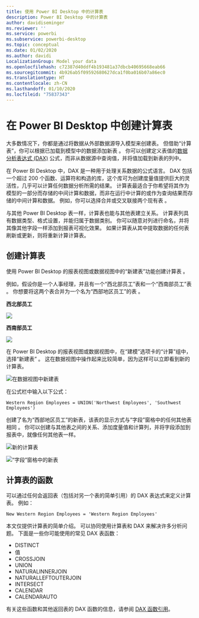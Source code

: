 ```yaml
---
title: 使用 Power BI Desktop 中的计算表
description: Power BI Desktop 中的计算表
author: davidiseminger
ms.reviewer: ''
ms.service: powerbi
ms.subservice: powerbi-desktop
ms.topic: conceptual
ms.date: 01/02/2020
ms.author: davidi
LocalizationGroup: Model your data
ms.openlocfilehash: c72387d40ddf4b193481a37dbcb40695668eab66
ms.sourcegitcommit: 4b926ab5f09592680627dca1f0ba016b07a86ec0
ms.translationtype: HT
ms.contentlocale: zh-CN
ms.lasthandoff: 01/10/2020
ms.locfileid: "75837343"
---
```

# <a name="create-calculated-tables-in-power-bi-desktop"></a>在 Power BI Desktop 中创建计算表
大多数情况下，你都是通过将数据从外部数据源导入模型来创建表。 但借助“计算表”，你可以根据已加载到模型中的数据添加新表  。 你可以创建定义表值的[数据分析表达式 (DAX)](/dax/index) 公式，而非从数据源中查询值，并将值加载到新表的列中。

在 Power BI Desktop 中，DAX 是一种用于处理关系数据的公式语言。 DAX 包括一个超过 200 个函数、运算符和构造的库，这个库可为创建度量值提供巨大的灵活性，几乎可以计算任何数据分析所需的结果。 计算表最适合于你希望将其作为模型的一部分而存储的中间计算和数据，而非在运行中计算的或作为查询结果而存储的中间计算和数据。 例如，你可以选择合并或交叉联接两个现有表   。

与其他 Power BI Desktop 表一样，计算表也能与其他表建立关系。 计算表列具有数据类型、格式设置，并能归属于数据类别。 你可以随意对列进行命名，并将其像其他字段一样添加到报表可视化效果。 如果计算表从其中提取数据的任何表刷新或更新，则将重新计算计算表。

## <a name="create-a-calculated-table"></a>创建计算表

使用 Power BI Desktop 的报表视图或数据视图中的“新建表”功能创建计算表  。

例如，假设你是一个人事经理，并且有一个“西北部员工”表和一个“西南部员工”表   。 你想要将这两个表合并为一个名为“西部地区员工”的表  。

**西北部员工**

 ![](media/desktop-calculated-tables/calctables_nwempl.png)

**西南部员工**

 ![](media/desktop-calculated-tables/calctables_swempl.png)

在 Power BI Desktop 的报表视图或数据视图中，在“建模”选项卡的“计算”组中，选择“新建表”    。 这在数据视图中操作起来比较简单，因为这样可以立即看到新的计算表。

 ![在数据视图中新建表](media/desktop-calculated-tables/calctables_formulabarempty.png)

在公式栏中输入以下公式：

```dax
Western Region Employees = UNION('Northwest Employees', 'Southwest Employees')
```

创建了名为“西部地区员工”的新表，该表的显示方式与“字段”窗格中的任何其他表相同   。 你可以创建与其他表之间的关系、添加度量值和计算列，并将字段添加到报表中，就像任何其他表一样。

 ![新的计算表](media/desktop-calculated-tables/calctables_westregionempl.png)

 ![“字段”窗格中的新表](media/desktop-calculated-tables/calctables_fieldlist.png)

## <a name="functions-for-calculated-tables"></a>计算表的函数

可以通过任何会返回表（包括对另一个表的简单引用）的 DAX 表达式来定义计算表。 例如：

```dax
New Western Region Employees = 'Western Region Employees'
```

本文仅提供计算表的简单介绍。 可以协同使用计算表和 DAX 来解决许多分析问题。 下面是一些你可能使用的常见 DAX 表函数：

* DISTINCT
* 值
* CROSSJOIN
* UNION
* NATURALINNERJOIN
* NATURALLEFTOUTERJOIN
* INTERSECT
* CALENDAR
* CALENDARAUTO

有关这些函数和其他返回表的 DAX 函数的信息，请参阅 [DAX 函数引用](/dax/dax-function-reference)。

